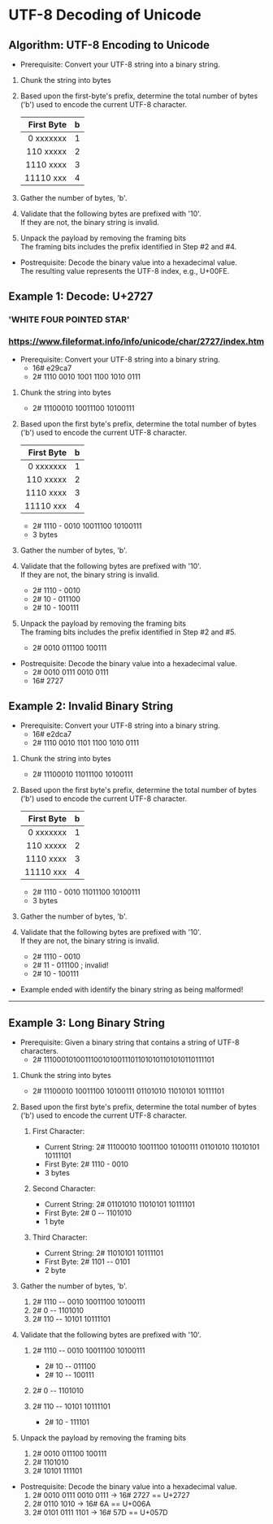 # UTF-8 Decoding of Unicode

## Algorithm: UTF-8 Encoding to Unicode

*  Prerequisite: Convert your UTF-8 string into a binary string.
1. Chunk the string into bytes
2. Based upon the first-byte's prefix, determine the total number of bytes ('b') used to encode the current UTF-8 character.

   | First Byte  | b   |
   |------------:|-----|
   | 0 xxxxxxx   | 1   |
   | 110 xxxxx   | 2   |
   | 1110 xxxx   | 3   |
   | 11110 xxx   | 4   |


3. Gather the number of bytes, 'b'.
4. Validate that the following bytes are prefixed with '10'. <br>
   If they are not, the binary string is invalid.

5. Unpack the payload by removing the framing bits<br>
   The framing bits includes the prefix identified in Step #2 and #4.

* Postrequisite: Decode the binary value into a hexadecimal value.<br>
  The resulting value represents the UTF-8 index, e.g., U+00FE.


## Example 1: Decode: U+2727
### 'WHITE FOUR POINTED STAR'
### https://www.fileformat.info/info/unicode/char/2727/index.htm

* Prerequisite: Convert your UTF-8 string into a binary string.
  - 16# e29ca7
  - 2#  1110 0010 1001 1100 1010 0111

1. Chunk the string into bytes
   - 2# 11100010 10011100 10100111


2. Based upon the first byte's prefix, determine the total number of bytes ('b') used to encode the current UTF-8 character.

   | First Byte  | b   |
   |------------:|-----|
   | 0 xxxxxxx   | 1   |
   | 110 xxxxx   | 2   |
   | 1110 xxxx   | 3   |
   | 11110 xxx   | 4   |

   - 2# 1110 - 0010 10011100 10100111
   - 3 bytes

3. Gather the number of bytes, 'b'.

4. Validate that the following bytes are prefixed with '10'. <br>
   If they are not, the binary string is invalid.
   - 2# 1110 - 0010
   - 2# 10 - 011100
   - 2# 10 - 100111
  

5. Unpack the payload by removing the framing bits<br>
   The framing bits includes the prefix identified in Step #2 and #5.

   - 2# 0010 011100 100111
   
* Postrequisite: Decode the binary value into a hexadecimal value.
  - 2# 0010 0111 0010 0111
  - 16# 2727




## Example 2: Invalid Binary String

* Prerequisite: Convert your UTF-8 string into a binary string.
  - 16# e2dca7
  - 2#  1110 0010 1101 1100 1010 0111

1. Chunk the string into bytes
   - 2# 11100010 11011100 10100111

2. Based upon the first byte's prefix, determine the total number of bytes ('b') used to encode the current UTF-8 character.

   | First Byte  | b   |
   |------------:|-----|
   | 0 xxxxxxx   | 1   |
   | 110 xxxxx   | 2   |
   | 1110 xxxx   | 3   |
   | 11110 xxx   | 4   |

   - 2# 1110 - 0010 11011100 10100111
   - 3 bytes

3. Gather the number of bytes, 'b'.

4. Validate that the following bytes are prefixed with '10'. <br>
   If they are not, the binary string is invalid.
   - 2# 1110 - 0010
   - 2# 11 - 011100  ;  invalid!
   - 2# 10 - 100111
  
* Example ended with identify the binary string as being malformed!


----
## Example 3: Long Binary String

* Prerequisite: Given a binary string that contains a string of UTF-8 characters.
  - 2# 111000101001110010100111011010101101010110111101

1. Chunk the string into bytes
   - 2# 11100010 10011100 10100111 01101010 11010101 10111101

2. Based upon the first byte's prefix, determine the total number of bytes ('b') used to encode the current UTF-8 character.

   1. First Character:
      - Current String: 2# 11100010 10011100 10100111 01101010 11010101 10111101
      - First Byte: 2# 1110 - 0010
      - 3 bytes

   2. Second Character: 
      - Current String: 2# 01101010 11010101 10111101
      - First Byte: 2# 0 -- 1101010
      - 1 byte

   3. Third Character:
      - Current String: 2# 11010101 10111101
      - First Byte: 2# 1101 -- 0101 
      - 2 byte

3. Gather the number of bytes, 'b'.
   1. 2# 1110 -- 0010 10011100 10100111
   2. 2# 0 -- 1101010
   3. 2# 110 -- 10101 10111101

4. Validate that the following bytes are prefixed with '10'.
   1. 2# 1110 -- 0010 10011100 10100111
      - 2# 10 -- 011100
      - 2# 10 -- 100111
   2. 2# 0 -- 1101010

   3. 2# 110 -- 10101 10111101
      - 2# 10 - 111101

5. Unpack the payload by removing the framing bits<br>
   1. 2# 0010 011100 100111
   2. 2# 1101010
   3. 2# 10101 111101

* Postrequisite: Decode the binary value into a hexadecimal value.
   1. 2# 0010 0111 0010 0111 -> 16# 2727 == U+2727
   2. 2# 0110 1010           -> 16# 6A   == U+006A
   3. 2# 0101 0111 1101      -> 16# 57D  == U+057D


